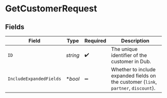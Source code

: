 # GetCustomerRequest


## Fields

| Field                                                                               | Type                                                                                | Required                                                                            | Description                                                                         |
| ----------------------------------------------------------------------------------- | ----------------------------------------------------------------------------------- | ----------------------------------------------------------------------------------- | ----------------------------------------------------------------------------------- |
| `ID`                                                                                | *string*                                                                            | :heavy_check_mark:                                                                  | The unique identifier of the customer in Dub.                                       |
| `IncludeExpandedFields`                                                             | **bool*                                                                             | :heavy_minus_sign:                                                                  | Whether to include expanded fields on the customer (`link`, `partner`, `discount`). |